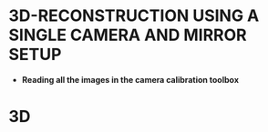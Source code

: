 # 3D-RECONSTRUCTION USING A SINGLE CAMERA AND MIRROR SETUP

- **Reading all the images in the camera calibration toolbox** 


# 3D
